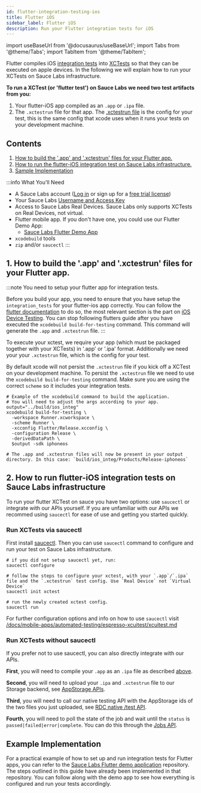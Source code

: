 ```yaml
---
id: flutter-integration-testing-ios
title: Flutter iOS
sidebar_label: Flutter iOS
description: Run your Flutter integration tests for iOS
---
```


import useBaseUrl from '@docusaurus/useBaseUrl';
import Tabs from '@theme/Tabs';
import TabItem from '@theme/TabItem';

Flutter compiles iOS [integration tests](https://docs.flutter.dev/cookbook/testing/integration/introduction) into [XCTests](https://developer.apple.com/documentation/xctest) so that they can be executed on apple devices. In the following we will explain how to run your XCTests on Sauce Labs infrastructure.

**To run a XCTest (or 'flutter test') on Sauce Labs we need two test artifacts from you:**
1. Your flutter-iOS app compiled as an `.app` or `.ipa` file.
2. The `.xctestrun` file for that app. The [.xctestrun file](https://keith.github.io/xcode-man-pages/xcodebuild.xctestrun.5.html) is the config for your test, this is the same config that xcode uses when it runs your tests on your development machine.


## Contents
1. [How to build the '.app' and '.xctestrun' files for your Flutter app.](#1-how-to-build-the-app-and-xctestrun-files-for-your-flutter-app)
2. [How to run the flutter-iOS integration test on Sauce Labs infrastructure.](#2-how-to-run-flutter-ios-integration-tests-on-sauce-labs-infrastructure)
3. [Sample Implementation](#example-implementation)


:::info What You'll Need

- A Sauce Labs account ([Log in](https://accounts.saucelabs.com/am/XUI/#login/) or sign up for
  a [free trial license](https://saucelabs.com/sign-up))
- Your Sauce Labs [Username and Access Key](https://app.saucelabs.com/user-settings)
- Access to Sauce Labs Real Devices. Sauce Labs only supports XCTests on Real Devices, not virtual.
- Flutter mobile app. If you don't have one, you could use our Flutter Demo App:
    - [Sauce Labs Flutter Demo App](https://github.com/saucelabs/my-demo-app-flutter)
- `xcodebuild` tools
- `zip` and/or `saucectl`
:::


## 1. How to build the '.app' and '.xctestrun' files for your Flutter app.

:::note You need to setup your flutter app for integration tests.

Before you build your app, you need to ensure that you have setup the `integration_tests` for your flutter-ios app correctly. You can follow the [flutter documentation](https://github.com/flutter/flutter/tree/main/packages/integration_test#integration_test) to do so, the most relevant section is the part on [iOS Device Testing](https://github.com/flutter/flutter/tree/main/packages/integration_test#ios-device-testing). You can stop following flutters guide after you have executed the `xcodebuild build-for-testing` command. This command will generate the `.app` and `.xctestrun` file.
:::

To execute your xctest, we require your app (which must be packaged together with your XCTests) in '.app' or '.ipa' format. Additionally we need your your `.xctestrun` file, which is the config for your test.

By default xcode will not persist the `.xctestrun` file if you kick off a XCTest on your development machine. To persist the `.xctestrun` file we need to use the `xcodebuild build-for-testing` command. Make sure you are using the correct `scheme` so it includes your integration tests.

```shell
# Example of the xcodebuild command to build the application.
# You will need to adjust the args according to your app.
output="../build/ios_integ"
xcodebuild build-for-testing \
  -workspace Runner.xcworkspace \
  -scheme Runner \
  -xcconfig Flutter/Release.xcconfig \
  -configuration Release \
  -derivedDataPath \
  $output -sdk iphoneos

# The .app and .xctestrun files will now be present in your output directory. In this case: `build/ios_integ/Products/Release-iphoneos`
```


## 2. How to run flutter-iOS integration tests on Sauce Labs infrastructure

To run your flutter XCTest on sauce you have two options: use `saucectl` or integrate with our APIs yourself. If you are unfamiliar with our APIs we recommed using `saucectl` for ease of use and getting you started quickly.

### Run XCTests via saucectl

First install [saucectl](/docs/dev/cli/saucectl.md#installing-saucectl). Then you can use `saucectl` command to configure and run your test on Sauce Labs infrastructure.

```shell
# if you did not setup saucectl yet, run:
saucectl configure

# follow the steps to configure your xctest, with your `.app`/`.ipa` file and the `.xctestrun` test config. Use `Real Device` not `Virtual Device`
saucectl init xctest

# run the newly created xctest config.
saucectl run
```

For further configuration options and info on how to use `saucectl` visit [/docs/mobile-apps/automated-testing/espresso-xcuitest/xcuitest.md](/docs/mobile-apps/automated-testing/espresso-xcuitest/xcuitest.md)

### Run XCTests without saucectl

If you prefer not to use saucectl, you can also directly integrate with our APIs.

**First**, you will need to compile your `.app` as an `.ipa` file as described [above](/docs/mobile-apps/automated-testing/ipa-files.md#building-an-ipa-from-an-app-bundle). 

**Second**, you will need to upload your `.ipa` and `.xctestrun` file to our Storage backend, see [AppStorage APIs](/docs/mobile-apps/app-storage.md#upload-apps-via-rest-api).

**Third**, you will need to call our native testing API with the AppStorage ids of the two files you just uploaded, see [RDC native /test API](/docs/dev/api/rdc.md#start-a-xctest-xcuitest-or-espresso-job).

**Fourth**, you will need to poll the state of the job and wait until the `status` is `passed|failed|error|complete`. You can do this through the [Jobs API](/docs/dev/api/rdc.md#get-a-specific-real-device-job).


## Example Implementation

For a practical example of how to set up and run integration tests for Flutter apps, you can refer to
the [Sauce Labs Flutter demo application](https://github.com/saucelabs/my-demo-app-flutter) repository.
The steps outlined in this guide have already been implemented in that repository. You can follow along with the demo app to see how
everything is configured and run your tests accordingly.
